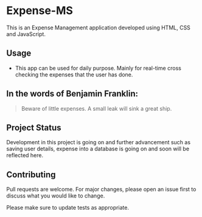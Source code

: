 # Expense-MS

This is an Expense Management application developed using HTML, CSS and JavaScript.

## Usage

- This app can be used for daily purpose. Mainly for real-time cross checking the expenses that the user has done.

## In the words of Benjamin Franklin:

> Beware of little expenses. A small leak will sink a great ship.

## Project Status

Development in this project is going on and further advancement such as saving user details, expense into a database is going on and soon will be reflected here.

## Contributing

Pull requests are welcome. For major changes, please open an issue first to discuss what you would like to change.

Please make sure to update tests as appropriate.
